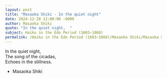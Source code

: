 ```yaml
---
layout: post
title: "Masaoka Shiki - In the quiet night"
date: 2024-12-28 12:00:00 -0000
author: Masaoka Shiki
quote: "In the quiet night,  "
subject: Haiku in the Edo Period (1603–1868)
permalink: /Haiku in the Edo Period (1603–1868)/Masaoka Shiki/Masaoka Shiki - In the quiet night
---
```


In the quiet night,  
    The song of the cicadas,  
      Echoes in the stillness.

- Masaoka Shiki
